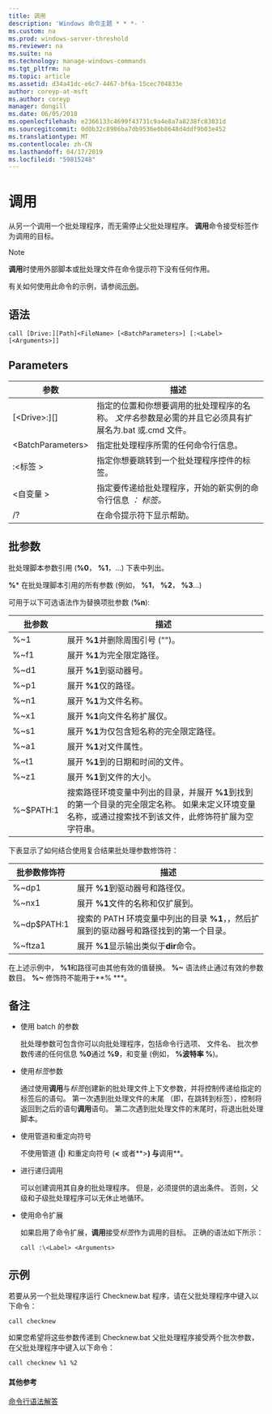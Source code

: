 ```yaml
---
title: 调用
description: 'Windows 命令主题 * * *- '
ms.custom: na
ms.prod: windows-server-threshold
ms.reviewer: na
ms.suite: na
ms.technology: manage-windows-commands
ms.tgt_pltfrm: na
ms.topic: article
ms.assetid: d34a41dc-e6c7-4467-bf6a-15cec704833e
author: coreyp-at-msft
ms.author: coreyp
manager: dongill
ms.date: 06/05/2018
ms.openlocfilehash: e2366133c4699f43731c9a4e8a7a8238fc83031d
ms.sourcegitcommit: 0d0b32c8986ba7db9536e0b8648d4ddf9b03e452
ms.translationtype: MT
ms.contentlocale: zh-CN
ms.lasthandoff: 04/17/2019
ms.locfileid: "59815248"
---
```

# <a name="call"></a>调用



从另一个调用一个批处理程序，而无需停止父批处理程序。 **调用**命令接受标签作为调用的目标。

> [!NOTE]
> **调用**时使用外部脚本或批处理文件在命令提示符下没有任何作用。

有关如何使用此命令的示例，请参阅[示例](#BKMK_examples)。

## <a name="syntax"></a>语法

```
call [Drive:][Path]<FileName> [<BatchParameters>] [:<Label> [<Arguments>]]
```

## <a name="parameters"></a>Parameters

|参数|描述|
|---------|-----------|
|[\<Drive>:][<Path>]<FileName>|指定的位置和你想要调用的批处理程序的名称。 *文件名*参数是必需的并且它必须具有扩展名为.bat 或.cmd 文件。|
|\<BatchParameters>|指定批处理程序所需的任何命令行信息。|
|:\<标签 >|指定你想要跳转到一个批处理程序控件的标签。|
|\<自变量 >|指定要传递给批处理程序，开始的新实例的命令行信息 *： 标签。*|
|/?|在命令提示符下显示帮助。|

## <a name="batch-parameters"></a>批参数

批处理脚本参数引用 (**%0**， **%1**，...) 下表中列出。

**%*** 在批处理脚本引用的所有参数 (例如， **%1**， **%2**， **%3**...)

可用于以下可选语法作为替换项批参数 (**%n**):

|批参数|描述|
|---------------|-----------|
|%~1|展开 **%1**并删除周围引号 ("")。|
|%~f1|展开 **%1**为完全限定路径。|
|%~d1|展开 **%1**到驱动器号。|
|%~p1|展开 **%1**仅的路径。|
|%~n1|展开 **%1**为文件名称。|
|%~x1|展开 **%1**向文件名称扩展仅。|
|%~s1|展开 **%1**为仅包含短名称的完全限定路径。|
|%~a1|展开 **%1**对文件属性。|
|%~t1|展开 **%1**到的日期和时间的文件。|
|%~z1|展开 **%1**到文件的大小。|
|%~$PATH:1|搜索路径环境变量中列出的目录，并展开 **%1**到找到的第一个目录的完全限定名称。 如果未定义环境变量名称，或通过搜索找不到该文件，此修饰符扩展为空字符串。|

下表显示了如何结合使用复合结果批处理参数修饰符：

|批参数修饰符|描述|
|-----------------------------|-----------|
|%~dp1|展开 **%1**到驱动器号和路径仅。|
|%~nx1|展开 **%1**文件的名称和仅扩展到。|
|%~dp$PATH:1|搜索的 PATH 环境变量中列出的目录 **%1**，，然后扩展到的驱动器号和路径找到的第一个目录。|
|%~ftza1|展开 **%1**显示输出类似于**dir**命令。|

在上述示例中， **%1**和路径可由其他有效的值替换。 **%~** 语法终止通过有效的参数数目。 **%~** 修饰符不能用于**% \***。

## <a name="remarks"></a>备注

-   使用 batch 的参数

    批处理参数可包含你可以向批处理程序，包括命令行选项、 文件名、 批次参数传递的任何信息 **%0**通过 **%9**，和变量 (例如， **%波特率 %**)。
-   使用*标签*参数

    通过使用**调用**与*标签*创建新的批处理文件上下文参数，并将控制传递给指定的标签后的语句。 第一次遇到批处理文件的末尾 （即，在跳转到标签），控制将返回到之后的语句**调用**语句。 第二次遇到批处理文件的末尾时，将退出批处理脚本。
-   使用管道和重定向符号

    不使用管道 (**|**) 和重定向符号 (**<** 或者**>**) 与**调用**。
-   进行递归调用

    可以创建调用其自身的批处理程序。 但是，必须提供的退出条件。 否则，父级和子级批处理程序可以无休止地循环。
-   使用命令扩展

    如果启用了命令扩展，**调用**接受*标签*作为调用的目标。 正确的语法如下所示：

    `call :\<Label> <Arguments>`

## <a name="BKMK_examples"></a>示例

若要从另一个批处理程序运行 Checknew.bat 程序，请在父批处理程序中键入以下命令：
```
call checknew
```
如果您希望将这些参数传递到 Checknew.bat 父批处理程序接受两个批次参数，在父批处理程序中键入以下命令：
```
call checknew %1 %2
```

#### <a name="additional-references"></a>其他参考

[命令行语法解答](command-line-syntax-key.md)